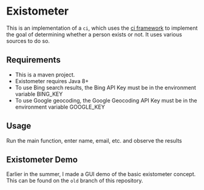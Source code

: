 # Existometer

This is an implementation of a `ci`, which uses the [ci framework](https://github.com/mystor/ci)
to implement the goal of determining whether a person exists or not.  It uses various sources to do
so.

## Requirements
- This is a maven project.
- Existometer requires Java 8+
- To use Bing search results, the Bing API Key must be in the environment variable BING_KEY
- To use Google geocoding, the Google Geocoding API Key must be in the environment variable GOOGLE_KEY

## Usage
Run the main function, enter name, email, etc. and observe the results

## Existometer Demo
Earlier in the summer, I made a GUI demo of the basic existometer concept. This can be found on the 
`old` branch of this repository.
